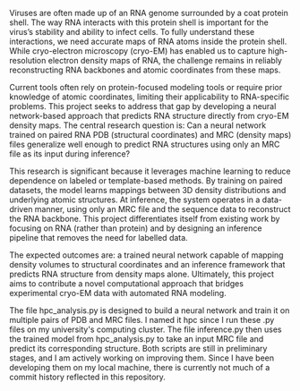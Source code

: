 Viruses are often made up of an RNA genome surrounded by a coat protein shell. The way RNA interacts with this protein shell is important for the virus’s stability and ability to infect cells. To fully understand these interactions, we need accurate maps of RNA atoms inside the protein shell. While cryo-electron microscopy (cryo-EM) has enabled us to capture high-resolution electron density maps of RNA, the challenge remains in reliably reconstructing RNA backbones and atomic coordinates from these maps. 

Current tools often rely on protein-focused modeling tools or require prior knowledge of atomic coordinates, limiting their applicability to RNA-specific problems. This project seeks to address that gap by developing a neural network-based approach that predicts RNA structure directly from cryo-EM density maps.
The central research question is: Can a neural network trained on paired RNA PDB (structural coordinates) and MRC (density maps) files generalize well enough to predict RNA structures using only an MRC file as its input during inference?

This research is significant because it leverages machine learning to reduce dependence on labeled or template-based methods. By training on paired datasets, the model learns mappings between 3D density distributions and underlying atomic structures. At inference, the system operates in a data-driven manner, using only an MRC file and the sequence data to reconstruct the RNA backbone.
This project differentiates itself from existing work by focusing on RNA (rather than protein) and by designing an inference pipeline that removes the need for labelled data. 

The expected outcomes are: a trained neural network capable of mapping density volumes to structural coordinates and an inference framework that predicts RNA structure from density maps alone. Ultimately, this project aims to contribute a novel computational approach that bridges experimental cryo-EM data with automated RNA modeling.

The file hpc_analysis.py is designed to build a neural network and train it on multiple pairs of PDB and MRC files. I named it hpc since I run these .py files on my university's computing cluster. The file inference.py then uses the trained model from hpc_analysis.py to take an input MRC file and predict its corresponding structure. Both scripts are still in preliminary stages, and I am actively working on improving them. Since I have been developing them on my local machine, there is currently not much of a commit history reflected in this repository.
